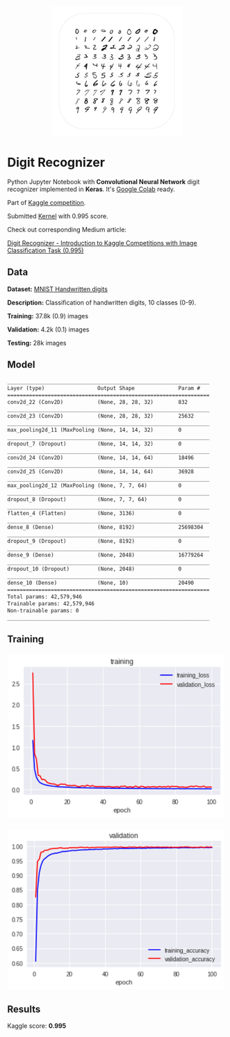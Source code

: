 <h3 align="center">
  <img src="assets/digit_recognizer_icon_web.png" width="300">
</h3>

# Digit Recognizer

Python Jupyter Notebook with **Convolutional Neural Network** digit recognizer implemented in **Keras**. It's [Google Colab](https://colab.research.google.com/) ready.

Part of [Kaggle competition](https://www.kaggle.com/c/digit-recognizer). 

Submitted [Kernel](https://www.kaggle.com/greg115/digit-recognizer-keras-cnn-0-995) with 0.995 score.

Check out corresponding Medium article:

[Digit Recognizer - Introduction to Kaggle Competitions with Image Classification Task (0.995)](https://towardsdatascience.com/digit-recognizer-introduction-to-kaggle-competitions-with-image-classification-task-0-995-268fa2b90e13)

## Data

**Dataset:** [MNIST Handwritten digits](https://www.kaggle.com/c/digit-recognizer/data)

**Description:** Classification of handwritten digits, 10 classes (0-9).

**Training:** 37.8k (0.9) images

**Validation:** 4.2k (0.1) images

**Testing:** 28k images

## Model

	_________________________________________________________________
	Layer (type)                 Output Shape              Param #   
	=================================================================
	conv2d_22 (Conv2D)           (None, 28, 28, 32)        832       
	_________________________________________________________________
	conv2d_23 (Conv2D)           (None, 28, 28, 32)        25632     
	_________________________________________________________________
	max_pooling2d_11 (MaxPooling (None, 14, 14, 32)        0         
	_________________________________________________________________
	dropout_7 (Dropout)          (None, 14, 14, 32)        0         
	_________________________________________________________________
	conv2d_24 (Conv2D)           (None, 14, 14, 64)        18496     
	_________________________________________________________________
	conv2d_25 (Conv2D)           (None, 14, 14, 64)        36928     
	_________________________________________________________________
	max_pooling2d_12 (MaxPooling (None, 7, 7, 64)          0         
	_________________________________________________________________
	dropout_8 (Dropout)          (None, 7, 7, 64)          0         
	_________________________________________________________________
	flatten_4 (Flatten)          (None, 3136)              0         
	_________________________________________________________________
	dense_8 (Dense)              (None, 8192)              25698304  
	_________________________________________________________________
	dropout_9 (Dropout)          (None, 8192)              0         
	_________________________________________________________________
	dense_9 (Dense)              (None, 2048)              16779264  
	_________________________________________________________________
	dropout_10 (Dropout)         (None, 2048)              0         
	_________________________________________________________________
	dense_10 (Dense)             (None, 10)                20490     
	=================================================================
	Total params: 42,579,946
	Trainable params: 42,579,946
	Non-trainable params: 0
	_________________________________________________________________

## Training

<h3>
  <img src="assets/training.png" width="500">
</h3>

<h3>
  <img src="assets/validation.png" width="500">
</h3>

## Results

Kaggle score: **0.995**


